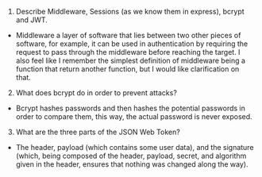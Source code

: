 <!-- Answers to the Short Answer Essay Questions go here -->

1.  Describe Middleware, Sessions (as we know them in express), bcrypt and JWT.
  - Middleware a layer of software that lies between two other pieces of software, for example, it can be used in authentication by requiring the request to pass through the middleware before reaching the target. I also feel like I remember the simplest definition of middleware being a function that return another function, but I would like clarification on that.
2.  What does bcrypt do in order to prevent attacks?
  - Bcrypt hashes passwords and then hashes the potential passwords in order to compare them, this way, the actual password is never exposed.
3.  What are the three parts of the JSON Web Token?
  - The header, payload (which contains some user data), and the signature (which, being composed of the header, payload, secret, and algorithm given in the header, ensures that nothing was changed along the way).